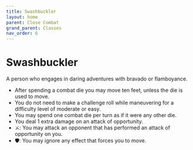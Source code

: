 ```yaml
---
title: Swashbuckler
layout: home
parent: Close Combat
grand_parent: Classes
nav_order: 6
---
```


# Swashbuckler
A person who engages in daring adventures with bravado or flamboyance.

*  After spending a combat die you may move ten feet, unless the die is used to move.
*  You do not need to make a challenge roll while maneuvering for a difficulty level of moderate or easy.
*  You may spend one combat die per turn as if it were any other die.
*  You deal 1 extra damage on an attack of opportunity.
*  ⚔: You may attack an opponent that has performed an attack of opportunity on you.
*  🛡: You may ignore any effect that forces you to move.
